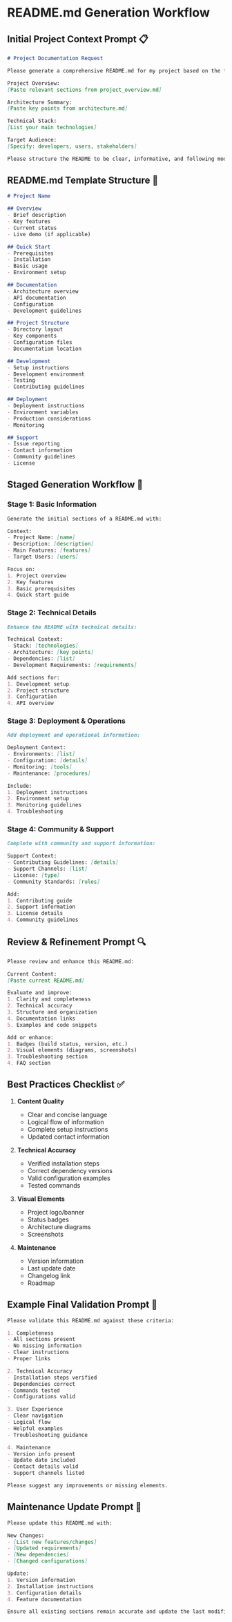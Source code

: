 # README.md Generation Workflow

## Initial Project Context Prompt 📋

```markdown
# Project Documentation Request

Please generate a comprehensive README.md for my project based on the following context:

Project Overview:
[Paste relevant sections from project_overview.md]

Architecture Summary:
[Paste key points from architecture.md]

Technical Stack:
[List your main technologies]

Target Audience:
[Specify: developers, users, stakeholders]

Please structure the README to be clear, informative, and following modern best practices.
```

## README.md Template Structure 📝

```markdown
# Project Name

## Overview
- Brief description
- Key features
- Current status
- Live demo (if applicable)

## Quick Start
- Prerequisites
- Installation
- Basic usage
- Environment setup

## Documentation
- Architecture overview
- API documentation
- Configuration
- Development guidelines

## Project Structure
- Directory layout
- Key components
- Configuration files
- Documentation location

## Development
- Setup instructions
- Development environment
- Testing
- Contributing guidelines

## Deployment
- Deployment instructions
- Environment variables
- Production considerations
- Monitoring

## Support
- Issue reporting
- Contact information
- Community guidelines
- License
```

## Staged Generation Workflow 🔄

### Stage 1: Basic Information
```markdown
Generate the initial sections of a README.md with:

Context:
- Project Name: [name]
- Description: [description]
- Main Features: [features]
- Target Users: [users]

Focus on:
1. Project overview
2. Key features
3. Basic prerequisites
4. Quick start guide
```

### Stage 2: Technical Details
```markdown
Enhance the README with technical details:

Technical Context:
- Stack: [technologies]
- Architecture: [key points]
- Dependencies: [list]
- Development Requirements: [requirements]

Add sections for:
1. Development setup
2. Project structure
3. Configuration
4. API overview
```

### Stage 3: Deployment & Operations
```markdown
Add deployment and operational information:

Deployment Context:
- Environments: [list]
- Configuration: [details]
- Monitoring: [tools]
- Maintenance: [procedures]

Include:
1. Deployment instructions
2. Environment setup
3. Monitoring guidelines
4. Troubleshooting
```

### Stage 4: Community & Support
```markdown
Complete with community and support information:

Support Context:
- Contributing Guidelines: [details]
- Support Channels: [list]
- License: [type]
- Community Standards: [rules]

Add:
1. Contributing guide
2. Support information
3. License details
4. Community guidelines
```

## Review & Refinement Prompt 🔍

```markdown
Please review and enhance this README.md:

Current Content:
[Paste current README.md]

Evaluate and improve:
1. Clarity and completeness
2. Technical accuracy
3. Structure and organization
4. Documentation links
5. Examples and code snippets

Add or enhance:
1. Badges (build status, version, etc.)
2. Visual elements (diagrams, screenshots)
3. Troubleshooting section
4. FAQ section
```

## Best Practices Checklist ✅

1. **Content Quality**
   - Clear and concise language
   - Logical flow of information
   - Complete setup instructions
   - Updated contact information

2. **Technical Accuracy**
   - Verified installation steps
   - Correct dependency versions
   - Valid configuration examples
   - Tested commands

3. **Visual Elements**
   - Project logo/banner
   - Status badges
   - Architecture diagrams
   - Screenshots

4. **Maintenance**
   - Version information
   - Last update date
   - Changelog link
   - Roadmap

## Example Final Validation Prompt 🎯

```markdown
Please validate this README.md against these criteria:

1. Completeness
- All sections present
- No missing information
- Clear instructions
- Proper links

2. Technical Accuracy
- Installation steps verified
- Dependencies correct
- Commands tested
- Configurations valid

3. User Experience
- Clear navigation
- Logical flow
- Helpful examples
- Troubleshooting guidance

4. Maintenance
- Version info present
- Update date included
- Contact details valid
- Support channels listed

Please suggest any improvements or missing elements.
```

## Maintenance Update Prompt 🔄

```markdown
Please update this README.md with:

New Changes:
- [List new features/changes]
- [Updated requirements]
- [New dependencies]
- [Changed configurations]

Update:
1. Version information
2. Installation instructions
3. Configuration details
4. Feature documentation

Ensure all existing sections remain accurate and update the last modified date.
```
